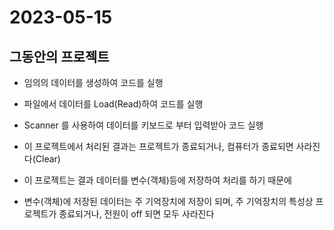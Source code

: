 # 2023-05-15

## 그동안의 프로젝트
* 임의의 데이터를 생성하여 코드를 실행
* 파일에서 데이터를 Load(Read)하여 코드를 실행
* Scanner 를 사용하여 데이터를 키보드로 부터 입력받아 코드 실행

* 이 프로젝트에서 처리된 결과는 프로젝트가 종료되거나, 컴퓨터가 종료되면 사라진다(Clear)
* 이 프로젝트는 결과 데이터를 변수(객체)등에 저장하여 처리를 하기 때문에
* 변수(객체)에 저장된 데이터는 주 기억장치에 저장이 되며, 주 기억장치의 특성상 프로젝트가 종료되거나, 전원이 off 되면 모두 사라진다


## 